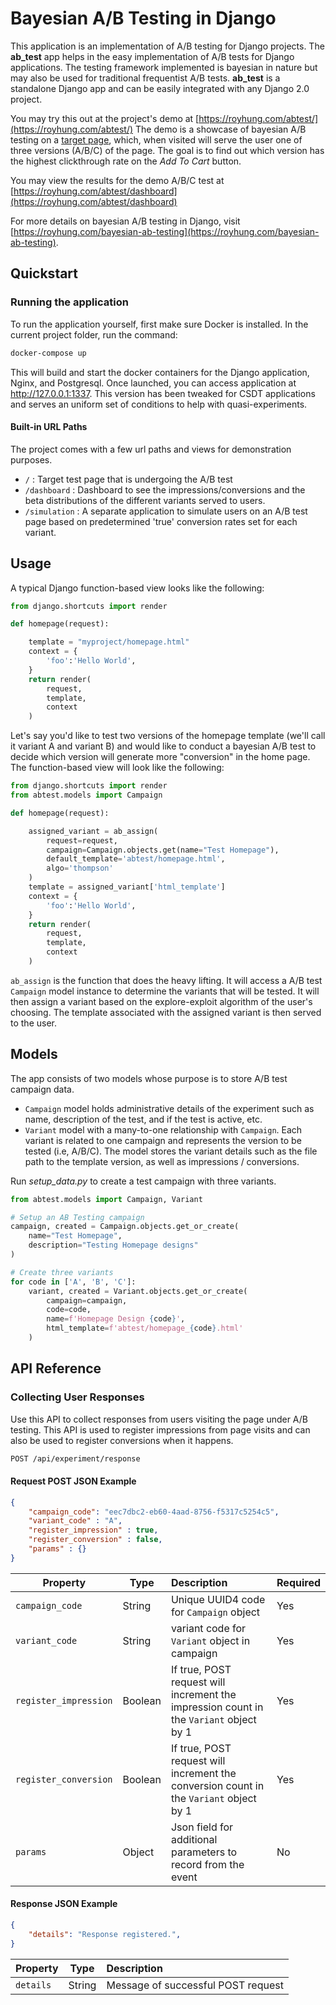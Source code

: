 # Bayesian A/B Testing in Django

This application is an implementation of A/B testing for Django projects. The **ab_test** app helps in the easy implementation of A/B tests for Django applications. The testing framework implemented is bayesian in nature but may also be used for traditional frequentist A/B tests. **ab_test** is a standalone Django app and can be easily integrated with any Django 2.0 project.

You may try this out at the project's demo at [https://royhung.com/abtest/](https://royhung.com/abtest/)  The demo is a showcase of bayesian A/B testing on a [target page](https://royhung.com/abtest/), which, when visited will serve the user one of three versions (A/B/C) of the page. The goal is to find out which version has the highest clickthrough rate on the *Add To Cart* button. 

You may view the results for the demo A/B/C test at [https://royhung.com/abtest/dashboard](https://royhung.com/abtest/dashboard)  

For more details on bayesian A/B testing in Django, visit [https://royhung.com/bayesian-ab-testing](https://royhung.com/bayesian-ab-testing). 

## Quickstart

### Running the application
To run the application yourself, first make sure Docker is installed. In the current project folder, run the command:
```bash
docker-compose up
```
This will build and start the docker containers for the Django application, Nginx, and Postgresql. Once launched, you can access application at http://127.0.0.1:1337. This version has been tweaked for CSDT applications and serves an uniform set of conditions to help with quasi-experiments.

#### Built-in URL Paths
The project comes with a few url paths and views for demonstration purposes.
* ``` / ``` : Target test page that is undergoing the A/B test
* ``` /dashboard ``` : Dashboard to see the impressions/conversions and the beta distributions of the different variants served to users.
* ``` /simulation ``` : A separate application to simulate users on an A/B test page based on predetermined 'true' conversion rates set for each variant. 


## Usage

A typical Django function-based view looks like the following:

```python 
from django.shortcuts import render

def homepage(request):

    template = "myproject/homepage.html"
    context = {
        'foo':'Hello World',
    }
    return render(
        request,
        template,
        context
    )
```

Let's say you'd like to test two versions of the homepage template (we'll call it variant A and variant B) and would like to conduct a bayesian A/B test to decide which version will generate more "conversion" in the home page. The function-based view will look like the following:

```python 
from django.shortcuts import render
from abtest.models import Campaign

def homepage(request):

    assigned_variant = ab_assign(
        request=request,
        campaign=Campaign.objects.get(name="Test Homepage"),
        default_template='abtest/homepage.html',
        algo='thompson'
    )
    template = assigned_variant['html_template']
    context = {
        'foo':'Hello World',
    }
    return render(
        request,
        template,
        context
    )
```

```ab_assign``` is the function that does the heavy lifting. It will access a A/B test ```Campaign``` model instance to determine the variants that will be tested. It will then assign a variant based on the explore-exploit algorithm of the user's choosing. The template associated with the assigned variant is then served to the user.

## Models
The app consists of two models whose purpose is to store A/B test campaign data.
* ```Campaign``` model holds administrative details of the experiment such as name, description of the test, and if the test is active, etc.
* ```Variant``` model with a many-to-one relationship with ```Campaign```. Each variant is related to one campaign and represents the version to be tested (i.e, A/B/C). The model stores the variant details such as the file path to the template version, as well as impressions / conversions.

Run *setup_data.py* to create a test campaign with three variants.
```python
from abtest.models import Campaign, Variant

# Setup an AB Testing campaign
campaign, created = Campaign.objects.get_or_create(
    name="Test Homepage",
    description="Testing Homepage designs"    
)

# Create three variants
for code in ['A', 'B', 'C']:
    variant, created = Variant.objects.get_or_create(
        campaign=campaign,
        code=code,
        name=f'Homepage Design {code}',
        html_template=f'abtest/homepage_{code}.html'
    )
```

## API Reference


### Collecting User Responses
Use this API to collect responses from users visiting the page under A/B testing.
This API is used to register impressions from page visits and can also be used
to register conversions when it happens.

```bash
POST /api/experiment/response
```

#### Request POST JSON Example

```json
{
    "campaign_code": "eec7dbc2-eb60-4aad-8756-f5317c5254c5",
    "variant_code" : "A",
    "register_impression" : true,
    "register_conversion" : false,
    "params" : {}
}
```
| Property | Type |Description | Required
| --- | --- | :- | --- |
|``` campaign_code ```| String | Unique UUID4 code for ```Campaign``` object  | Yes |
|``` variant_code ```| String | variant code for ```Variant``` object in campaign  | Yes |
|``` register_impression ```| Boolean | If true, POST request will increment the impression count in the ```Variant``` object by 1 | Yes |
|``` register_conversion ```| Boolean | If true, POST request will increment the conversion count in the ```Variant``` object by 1  | Yes |
|``` params ```| Object | Json field for additional parameters to record from the event  | No |

#### Response JSON Example
```json
{
    "details": "Response registered.",
}
```
| Property | Type |Description |
| --- | --- | :- |
| ``` details ``` | String |  Message of successful POST request |
